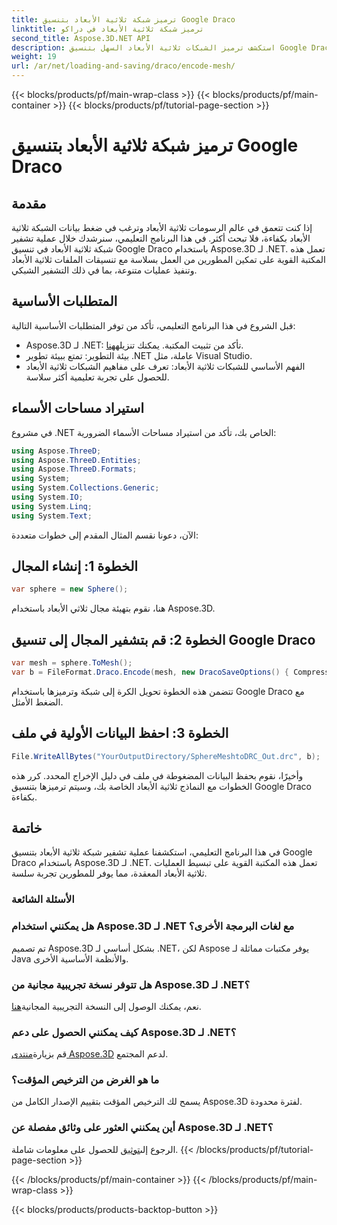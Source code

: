 ```yaml
---
title: ترميز شبكة ثلاثية الأبعاد بتنسيق Google Draco
linktitle: ترميز شبكة ثلاثية الأبعاد في دراكو
second_title: Aspose.3D.NET API
description: استكشف ترميز الشبكات ثلاثية الأبعاد السهل بتنسيق Google Draco باستخدام Aspose.3D لـ .NET. اتبع دليلنا خطوة بخطوة. فعالة وقوية وصديقة للمطورين!
weight: 19
url: /ar/net/loading-and-saving/draco/encode-mesh/
---
```


{{< blocks/products/pf/main-wrap-class >}}
{{< blocks/products/pf/main-container >}}
{{< blocks/products/pf/tutorial-page-section >}}

# ترميز شبكة ثلاثية الأبعاد بتنسيق Google Draco

## مقدمة
إذا كنت تتعمق في عالم الرسومات ثلاثية الأبعاد وترغب في ضغط بيانات الشبكة ثلاثية الأبعاد بكفاءة، فلا تبحث أكثر. في هذا البرنامج التعليمي، سنرشدك خلال عملية تشفير شبكة ثلاثية الأبعاد في تنسيق Google Draco باستخدام Aspose.3D لـ .NET. تعمل هذه المكتبة القوية على تمكين المطورين من العمل بسلاسة مع تنسيقات الملفات ثلاثية الأبعاد وتنفيذ عمليات متنوعة، بما في ذلك التشفير الشبكي.
## المتطلبات الأساسية
قبل الشروع في هذا البرنامج التعليمي، تأكد من توفر المتطلبات الأساسية التالية:
-  Aspose.3D لـ .NET: تأكد من تثبيت المكتبة. يمكنك تنزيله[هنا](https://releases.aspose.com/3d/net/).
- بيئة التطوير: تمتع ببيئة تطوير .NET عاملة، مثل Visual Studio.
- الفهم الأساسي للشبكات ثلاثية الأبعاد: تعرف على مفاهيم الشبكات ثلاثية الأبعاد للحصول على تجربة تعليمية أكثر سلاسة.
## استيراد مساحات الأسماء
في مشروع .NET الخاص بك، تأكد من استيراد مساحات الأسماء الضرورية:
```csharp
using Aspose.ThreeD;
using Aspose.ThreeD.Entities;
using Aspose.ThreeD.Formats;
using System;
using System.Collections.Generic;
using System.IO;
using System.Linq;
using System.Text;
```
الآن، دعونا نقسم المثال المقدم إلى خطوات متعددة:
## الخطوة 1: إنشاء المجال
```csharp
var sphere = new Sphere();
```
هنا، نقوم بتهيئة مجال ثلاثي الأبعاد باستخدام Aspose.3D.
## الخطوة 2: قم بتشفير المجال إلى تنسيق Google Draco
```csharp
var mesh = sphere.ToMesh();
var b = FileFormat.Draco.Encode(mesh, new DracoSaveOptions() { CompressionLevel = DracoCompressionLevel.Optimal });
```
تتضمن هذه الخطوة تحويل الكرة إلى شبكة وترميزها باستخدام Google Draco مع الضغط الأمثل.
## الخطوة 3: احفظ البيانات الأولية في ملف
```csharp
File.WriteAllBytes("YourOutputDirectory/SphereMeshtoDRC_Out.drc", b);
```
وأخيرًا، نقوم بحفظ البيانات المضغوطة في ملف في دليل الإخراج المحدد.
كرر هذه الخطوات مع النماذج ثلاثية الأبعاد الخاصة بك، وسيتم ترميزها بتنسيق Google Draco بكفاءة.
## خاتمة
في هذا البرنامج التعليمي، استكشفنا عملية تشفير شبكة ثلاثية الأبعاد بتنسيق Google Draco باستخدام Aspose.3D لـ .NET. تعمل هذه المكتبة القوية على تبسيط العمليات ثلاثية الأبعاد المعقدة، مما يوفر للمطورين تجربة سلسة.

### الأسئلة الشائعة
### هل يمكنني استخدام Aspose.3D لـ .NET مع لغات البرمجة الأخرى؟
تم تصميم Aspose.3D بشكل أساسي لـ .NET، لكن Aspose يوفر مكتبات مماثلة لـ Java والأنظمة الأساسية الأخرى.
### هل تتوفر نسخة تجريبية مجانية من Aspose.3D لـ .NET؟
 نعم، يمكنك الوصول إلى النسخة التجريبية المجانية[هنا](https://releases.aspose.com/).
### كيف يمكنني الحصول على دعم Aspose.3D لـ .NET؟
 قم بزيارة[منتدى Aspose.3D](https://forum.aspose.com/c/3d/18) لدعم المجتمع.
### ما هو الغرض من الترخيص المؤقت؟
يسمح لك الترخيص المؤقت بتقييم الإصدار الكامل من Aspose.3D لفترة محدودة.
### أين يمكنني العثور على وثائق مفصلة عن Aspose.3D لـ .NET؟
 الرجوع إلى[توثيق](https://reference.aspose.com/3d/net/) للحصول على معلومات شاملة.
{{< /blocks/products/pf/tutorial-page-section >}}

{{< /blocks/products/pf/main-container >}}
{{< /blocks/products/pf/main-wrap-class >}}

{{< blocks/products/products-backtop-button >}}
